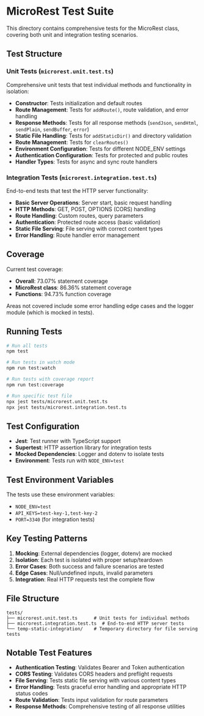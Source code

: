 # MicroRest Test Suite

This directory contains comprehensive tests for the MicroRest class, covering both unit and integration testing scenarios.

## Test Structure

### Unit Tests (`microrest.unit.test.ts`)
Comprehensive unit tests that test individual methods and functionality in isolation:

- **Constructor**: Tests initialization and default routes
- **Route Management**: Tests for `addRoute()`, route validation, and error handling
- **Response Methods**: Tests for all response methods (`sendJson`, `sendHtml`, `sendPlain`, `sendBuffer`, `error`)
- **Static File Handling**: Tests for `addStaticDir()` and directory validation
- **Route Management**: Tests for `clearRoutes()`
- **Environment Configuration**: Tests for different NODE_ENV settings
- **Authentication Configuration**: Tests for protected and public routes
- **Handler Types**: Tests for async and sync route handlers

### Integration Tests (`microrest.integration.test.ts`)
End-to-end tests that test the HTTP server functionality:

- **Basic Server Operations**: Server start, basic request handling
- **HTTP Methods**: GET, POST, OPTIONS (CORS) handling
- **Route Handling**: Custom routes, query parameters
- **Authentication**: Protected route access (basic validation)
- **Static File Serving**: File serving with correct content types
- **Error Handling**: Route handler error management

## Coverage

Current test coverage:
- **Overall**: 73.07% statement coverage
- **MicroRest class**: 86.36% statement coverage
- **Functions**: 94.73% function coverage

Areas not covered include some error handling edge cases and the logger module (which is mocked in tests).

## Running Tests

```bash
# Run all tests
npm test

# Run tests in watch mode
npm run test:watch

# Run tests with coverage report
npm run test:coverage

# Run specific test file
npx jest tests/microrest.unit.test.ts
npx jest tests/microrest.integration.test.ts
```

## Test Configuration

- **Jest**: Test runner with TypeScript support
- **Supertest**: HTTP assertion library for integration tests
- **Mocked Dependencies**: Logger and dotenv to isolate tests
- **Environment**: Tests run with `NODE_ENV=test`

## Test Environment Variables

The tests use these environment variables:
- `NODE_ENV=test`
- `API_KEYS=test-key-1,test-key-2`
- `PORT=3340` (for integration tests)

## Key Testing Patterns

1. **Mocking**: External dependencies (logger, dotenv) are mocked
2. **Isolation**: Each test is isolated with proper setup/teardown
3. **Error Cases**: Both success and failure scenarios are tested
4. **Edge Cases**: Null/undefined inputs, invalid parameters
5. **Integration**: Real HTTP requests test the complete flow

## File Structure

```
tests/
├── microrest.unit.test.ts      # Unit tests for individual methods
├── microrest.integration.test.ts  # End-to-end HTTP server tests
└── temp-static-integration/    # Temporary directory for file serving tests
```

## Notable Test Features

- **Authentication Testing**: Validates Bearer and Token authentication
- **CORS Testing**: Validates CORS headers and preflight requests
- **File Serving**: Tests static file serving with various content types
- **Error Handling**: Tests graceful error handling and appropriate HTTP status codes
- **Route Validation**: Tests input validation for route parameters
- **Response Methods**: Comprehensive testing of all response utilities
